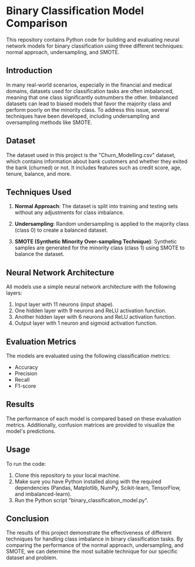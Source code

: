 # Binary Classification Model Comparison

This repository contains Python code for building and evaluating neural network models for binary classification using three different techniques: normal approach, undersampling, and SMOTE.

## Introduction

In many real-world scenarios, especially in the financial and medical domains, datasets used for classification tasks are often imbalanced, meaning that one class significantly outnumbers the other. Imbalanced datasets can lead to biased models that favor the majority class and perform poorly on the minority class. To address this issue, several techniques have been developed, including undersampling and oversampling methods like SMOTE.

## Dataset

The dataset used in this project is the "Churn_Modelling.csv" dataset, which contains information about bank customers and whether they exited the bank (churned) or not. It includes features such as credit score, age, tenure, balance, and more.

## Techniques Used

1. **Normal Approach**: The dataset is split into training and testing sets without any adjustments for class imbalance.

2. **Undersampling**: Random undersampling is applied to the majority class (class 0) to create a balanced dataset.

3. **SMOTE (Synthetic Minority Over-sampling Technique)**: Synthetic samples are generated for the minority class (class 1) using SMOTE to balance the dataset.

## Neural Network Architecture

All models use a simple neural network architecture with the following layers:

1. Input layer with 11 neurons (input shape).
2. One hidden layer with 9 neurons and ReLU activation function.
3. Another hidden layer with 6 neurons and ReLU activation function.
4. Output layer with 1 neuron and sigmoid activation function.

## Evaluation Metrics

The models are evaluated using the following classification metrics:

- Accuracy
- Precision
- Recall
- F1-score

## Results

The performance of each model is compared based on these evaluation metrics. Additionally, confusion matrices are provided to visualize the model's predictions.

## Usage

To run the code:

1. Clone this repository to your local machine.
2. Make sure you have Python installed along with the required dependencies (Pandas, Matplotlib, NumPy, Scikit-learn, TensorFlow, and imbalanced-learn).
3. Run the Python script "binary_classification_model.py".

## Conclusion

The results of this project demonstrate the effectiveness of different techniques for handling class imbalance in binary classification tasks. By comparing the performance of the normal approach, undersampling, and SMOTE, we can determine the most suitable technique for our specific dataset and problem.
